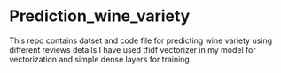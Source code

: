 # Prediction_wine_variety
This repo contains datset and code file for predicting wine variety using different reviews details.I have used tfidf vectorizer in my model for vectorization and simple dense layers for training.
